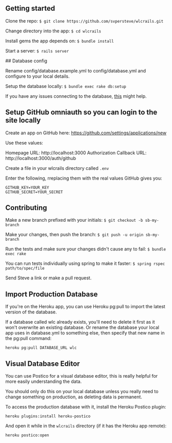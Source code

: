 ## Getting started

Clone the repo:
`$ git clone https://github.com/svpersteve/wlcrails.git`

Change directory into the app:
`$ cd wlcrails`

Install gems the app depends on:
`$ bundle install`

Start a server:
`$ rails server`

## Database config

Rename config/database.example.yml to config/database.yml and configure to your local details.

Setup the database locally:
`$ bundle exec rake db:setup`

If you have any issues connecting to the database, [this](http://stackoverflow.com/questions/26447736/unable-to-connect-to-postgresql-database-after-upgrading-to-yosemite-10-10/26458194#26458194) might help.

## Setup GitHub omniauth so you can login to the site locally

Create an app on GitHub here: https://github.com/settings/applications/new

Use these values:

Homepage URL:  http://localhost:3000
Authorization Callback URL:  http://localhost:3000/auth/github

Create a file in your wlcrails directory called `.env`

Enter the following, rreplacing them with the real values GitHub gives you:

```
GITHUB_KEY=YOUR_KEY
GITHUB_SECRET=YOUR_SECRET
```

## Contributing

Make a new branch prefixed with your initials:
`$ git checkout -b sb-my-branch`

Make your changes, then push the branch:
`$ git push -u origin sb-my-branch`

Run the tests and make sure your changes didn't cause any to fail:
`$ bundle exec rake`

You can run tests individually using spring to make it faster:
`$ spring rspec path/to/spec/file`

Send Steve a link or make a pull request.

## Import Production Database

If you're on the Heroku app, you can use Heroku pg:pull to import the latest version of the database.

If a database called wlc already exists, you'll need to delete it first as it won't overwrite an existing database. Or rename the database your local app uses in database.yml to something else, then specify that new name in the pg:pull command:

`heroku pg:pull DATABASE_URL wlc`

## Visual Database Editor

You can use Postico for a visual database editor, this is really helpful for more easily understanding the data.

You should only do this on your local database unless you really need to change something on production, as deleting data is permanent.

To access the production database with it, install the Heroku Postico plugin:

`heroku plugins:install heroku-postico`

And open it while in the `wlcrails` directory (if it has the Heroku app remote):

`heroku postico:open`
